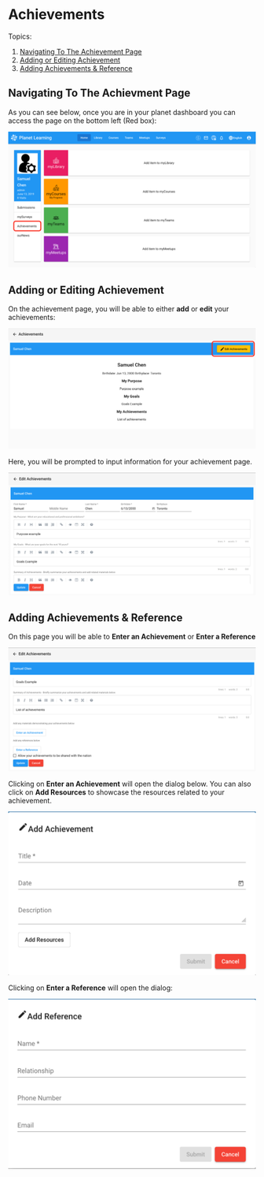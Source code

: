 # Achievements
Topics:
1. [Navigating To The Achievement Page](#navigating-to-the-achievement-page)
2. [Adding or Editing Achievement](#adding-or-editing-achievement)
3. [Adding Achievements & Reference](#adding-achievements-&-reference)

## Navigating To The Achievment Page
As you can see below, once you are in your planet dashboard you can access the page on the bottom left (Red box):

![Access Achievement](images/planet-achievement-dashboard.png)

## Adding or Editing Achievement
On the achievement page, you will be able to either **add** or **edit** your achievements:

![Achievement Page](images/planet-achievement-overview.png)

Here, you will be prompted to input information for your achievement page.

![Edit Page](images/planet-achievement-edit.png)

## Adding Achievements & Reference
On this page you will be able to **Enter an Achievement** or **Enter a Reference**

![Edit Page2](images/planet-achievement-edit2.png)

 Clicking on **Enter an Achievement** will open the dialog below. You can also click on **Add Resources** to showcase the resources related to your achievement.

![Enter Achievement](images/planet-achievement-add.png)

 Clicking on **Enter a Reference** will open the dialog:

![Enter Achievement](images/planet-achievement-reference.png)
